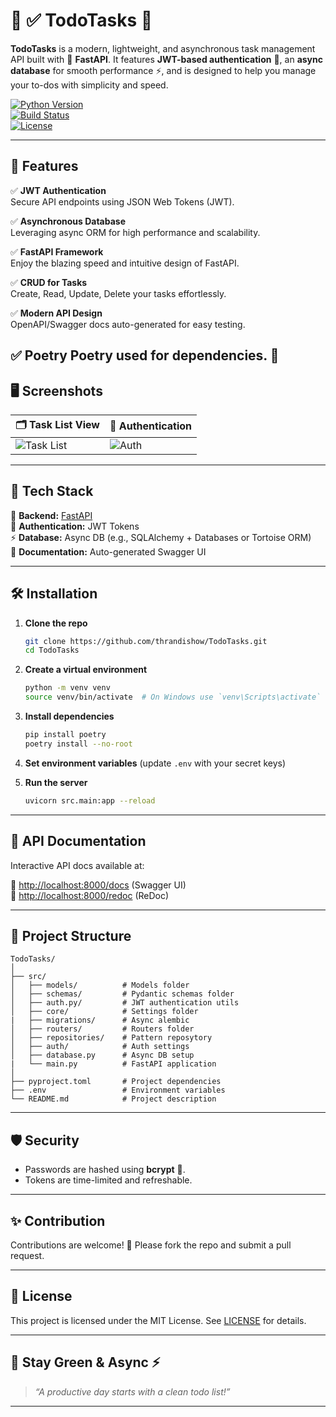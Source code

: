 # 📝 ✅ TodoTasks 🌿

**TodoTasks** is a modern, lightweight, and asynchronous task management API built with 🌱 **FastAPI**. It features **JWT-based authentication** 🔐, an **async database** for smooth performance ⚡, and is designed to help you manage your to-dos with simplicity and speed.  

[![Python Version](https://img.shields.io/badge/Python-3.12-green)](https://www.python.org/)  
[![Build Status](https://img.shields.io/badge/Build-v0.1.0-green)](https://github.com/yourusername/TodoTasks/actions)  
[![License](https://img.shields.io/badge/License-MIT-green)](https://opensource.org/licenses/MIT)

---

## 🌟 Features

✅ **JWT Authentication**  
Secure API endpoints using JSON Web Tokens (JWT).  

✅ **Asynchronous Database**  
Leveraging async ORM for high performance and scalability.  

✅ **FastAPI Framework**  
Enjoy the blazing speed and intuitive design of FastAPI.  

✅ **CRUD for Tasks**  
Create, Read, Update, Delete your tasks effortlessly.  

✅ **Modern API Design**  
OpenAPI/Swagger docs auto-generated for easy testing.  

✅ **Poetry**
Poetry used for dependencies. 🌱
---

## 🖥️ Screenshots

| 🗂️ Task List View | 🔐 Authentication |
|--------------------|---------------------|
| ![Task List](https://your-image-link-here.com/tasks.png) | ![Auth](https://your-image-link-here.com/auth.png) |

---

## 🚀 Tech Stack

🌿 **Backend:** [FastAPI](https://fastapi.tiangolo.com/)  
🔋 **Authentication:** JWT Tokens  
⚡ **Database:** Async DB (e.g., SQLAlchemy + Databases or Tortoise ORM)  
📄 **Documentation:** Auto-generated Swagger UI  

---

## 🛠️ Installation

1. **Clone the repo**
   ```bash
   git clone https://github.com/thrandishow/TodoTasks.git
   cd TodoTasks
   ```

2. **Create a virtual environment**
   ```bash
   python -m venv venv
   source venv/bin/activate  # On Windows use `venv\Scripts\activate`
   ```

3. **Install dependencies**
   ```bash
   pip install poetry
   poetry install --no-root
   ```

4. **Set environment variables** (update `.env` with your secret keys)

5. **Run the server**
   ```bash
   uvicorn src.main:app --reload
   ```

---

## 📖 API Documentation

Interactive API docs available at:  

🔗 [http://localhost:8000/docs](http://localhost:8000/docs) (Swagger UI)  
🔗 [http://localhost:8000/redoc](http://localhost:8000/redoc) (ReDoc)  

---

## 📂 Project Structure

```
TodoTasks/
│
├── src/
│   ├── models/          # Models folder
│   ├── schemas/         # Pydantic schemas folder
│   ├── auth.py/         # JWT authentication utils
│   ├── core/            # Settings folder
|   ├── migrations/      # Async alembic
│   ├── routers/         # Routers folder
│   ├── repositories/    # Pattern reposytory
│   ├── auth/            # Auth settings
│   ├── database.py      # Async DB setup
|   └── main.py          # FastAPI application
│
├── pyproject.toml       # Project dependencies
├── .env                 # Environment variables
└── README.md            # Project description
```

---

## 🛡️ Security

- Passwords are hashed using **bcrypt** 🔐.
- Tokens are time-limited and refreshable.

---

## ✨ Contribution

Contributions are welcome! 🌿 Please fork the repo and submit a pull request.  

---

## 📜 License

This project is licensed under the MIT License. See [LICENSE](LICENSE) for details.

---

## 🌱 Stay Green & Async ⚡

> _“A productive day starts with a clean todo list!”_

---
